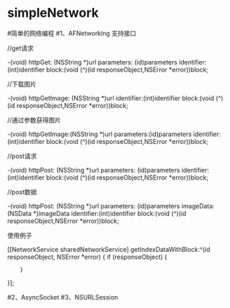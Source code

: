 # simpleNetwork
#简单的网络编程
#1、AFNetworking
支持接口

//get请求

-(void) httpGet: (NSString *)url
      parameters: (id)parameters
      identifier:(int)identifier
           block:(void (^)(id responseObject,NSError *error))block;

//下载图片

-(void) httpGetImage: (NSString *)url
          identifier:(int)identifier
               block:(void (^)(id responseObject,NSError *error))block;

//通过参数获得图片

-(void) httpGetImage:(NSString *)url
          parameters:(id)parameters
          identifier:(int)identifier
               block:(void (^)(id responseObject,NSError *error))block;

//post请求

-(void) httpPost: (NSString *)url
       parameters: (id)parameters
       identifier:(int)identifier
            block:(void (^)(id responseObject,NSError *error))block;

//post数据

-(void) httpPost: (NSString *)url
       parameters: (id)parameters
        imageData:(NSData *)imageData
       identifier:(int)identifier
            block:(void (^)(id responseObject,NSError *error))block;

使用例子

[[NetworkService sharedNetworkService] getIndexDataWithBlock:^(id responseObject, NSError *error) 
{
        if (responseObject)
        {
            
        }
}];

#2、AsyncSocket
#3、NSURLSession
